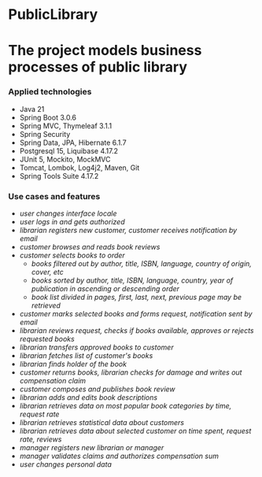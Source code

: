 # PublicLibrary

<h1>The project models business processes of public library</h1>

<h3>Applied technologies</h3>
<ul>
<li>Java 21</li>
<li>Spring Boot 3.0.6</li>
<li>Spring MVC, Thymeleaf 3.1.1</li>
<li>Spring Security</li>
<li>Spring Data, JPA, Hibernate 6.1.7</li>
<li>Postgresql 15, Liquibase 4.17.2</li>
<li>JUnit 5, Mockito, MockMVC</li>
<li>Tomcat, Lombok, Log4j2, Maven, Git</li>
<li>Spring Tools Suite 4.17.2</li>
</ul>

<h3>Use cases and features</h3>
<i>
<ul>
<li>user changes interface locale</li>
<li>user logs in and gets authorized</li>
<li>librarian registers new customer, customer receives notification by email</li>
<li>customer browses and reads book reviews</li>
<li>customer selects books to order
		<ul>
		<li>books filtered out by author, title, ISBN, language, country of origin, cover, etc</li>
		<li>books sorted by author, title, ISBN, language, country, year of publication in ascending or descending order</li>
		<li>book list divided in pages, first, last, next, previous page may be retrieved</li>
		</ul>
</li>
<li>customer marks selected books and forms request, notification sent by email</li>
<li>librarian reviews request, checks if books available, approves or rejects requested books</li>
<li>librarian transfers approved books to customer</li>
<li>librarian fetches list of customer's books</li>
<li>librarian finds holder of the book</li>
<li>customer returns books, librarian checks for damage and writes out compensation claim</li>
<li>customer composes and publishes book review</li>
<li>librarian adds and edits book descriptions</li>
<li>librarian retrieves data on most popular book categories by time, request rate</li>
<li>librarian retrieves statistical data about customers</li>
<li>librarian retrieves data about selected customer on time spent, request rate, reviews</li>
<li>manager registers new librarian or manager</li>
<li>manager validates claims and authorizes compensation sum</li>
<li>user changes personal data</li>
</ul>
</i>
